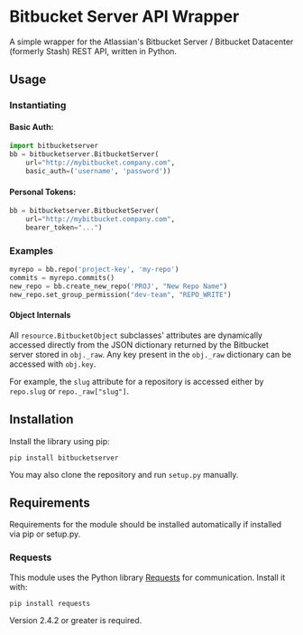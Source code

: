 # Bitbucket Server API Wrapper
A simple wrapper for the Atlassian's Bitbucket Server / Bitbucket Datacenter (formerly Stash) REST API, written in Python.

## Usage

### Instantiating

#### Basic Auth:

```python
import bitbucketserver
bb = bitbucketserver.BitbucketServer(
    url="http://mybitbucket.company.com",
    basic_auth=('username', 'password'))
```

#### Personal Tokens:

```python
bb = bitbucketserver.BitbucketServer(
    url="http://mybitbucket.company.com",
    bearer_token="...")
```


### Examples

```python
myrepo = bb.repo('project-key', 'my-repo')
commits = myrepo.commits()
new_repo = bb.create_new_repo('PROJ', "New Repo Name")
new_repo.set_group_permission("dev-team", "REPO_WRITE")
```


#### Object Internals

All `resource.BitbucketObject` subclasses' attributes are dynamically accessed directly from the JSON dictionary returned by the Bitbucket server stored in `obj._raw`.
Any key present in the `obj._raw` dictionary can be accessed with `obj.key`.


For example, the `slug` attribute for a repository is accessed either by
`repo.slug` or `repo._raw["slug"]`.

## Installation

Install the library using pip:

    pip install bitbucketserver

You may also clone the repository and run `setup.py` manually.

## Requirements
Requirements for the module should be installed automatically if installed via pip or setup.py.

### Requests
This module uses the Python library [Requests](http://docs.python-requests.org/en/master/) for communication. Install it with:

    pip install requests

Version 2.4.2 or greater is required.
